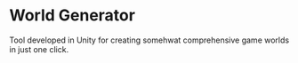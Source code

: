 # World Generator

Tool developed in Unity for creating somehwat comprehensive game worlds in just one click.
